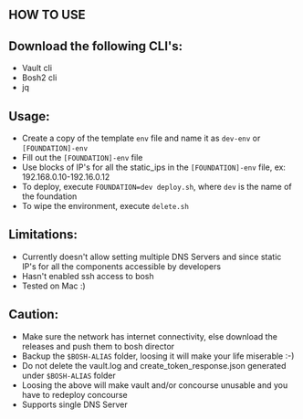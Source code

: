 HOW TO USE
----------

Download the following CLI's:
-----------------------------

-	Vault cli
-	Bosh2 cli
-	jq

Usage:
------

- Create a copy of the template `env` file and name it as `dev-env` or `[FOUNDATION]-env`
-	Fill out the `[FOUNDATION]-env` file
-	Use blocks of IP's for all the static_ips in the `[FOUNDATION]-env` file, ex: 192.168.0.10-192.16.0.12
-	To deploy, execute `FOUNDATION=dev deploy.sh`, where `dev` is the name of the foundation
-	To wipe the environment, execute `delete.sh`

Limitations:
------------

-	Currently doesn't allow setting multiple DNS Servers and since static IP's for all the components accessible by developers
-	Hasn't enabled ssh access to bosh
-	Tested on Mac :)

Caution:
--------

-	Make sure the network has internet connectivity, else download the releases and push them to bosh director
-	Backup the `$BOSH-ALIAS` folder, loosing it will make your life miserable :-)
-	Do not delete the vault.log and create_token_response.json generated under `$BOSH-ALIAS` folder
-	Loosing the above will make vault and/or concourse unusable and you have to redeploy concourse
-	Supports single DNS Server
